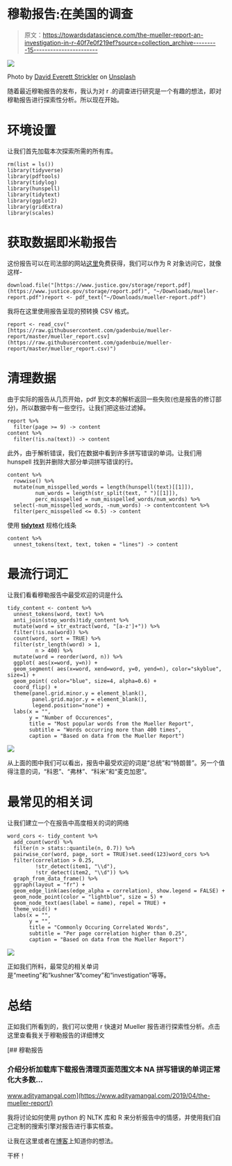 # 穆勒报告:在美国的调查

> 原文：<https://towardsdatascience.com/the-mueller-report-an-investigation-in-r-40f7e0f219ef?source=collection_archive---------15----------------------->

![](img/d91e34dfff89cacbd82fe20d115ba304.png)

Photo by [David Everett Strickler](https://unsplash.com/@mktgmantra?utm_source=medium&utm_medium=referral) on [Unsplash](https://unsplash.com?utm_source=medium&utm_medium=referral)

随着最近穆勒报告的发布，我认为对 r .的调查进行研究是一个有趣的想法，即对穆勒报告进行探索性分析。所以现在开始。

# **环境设置**

让我们首先加载本次探索所需的所有库。

```
rm(list = ls())
library(tidyverse)
library(pdftools)
library(tidylog)
library(hunspell)
library(tidytext)
library(ggplot2)
library(gridExtra)
library(scales)
```

# **获取数据即米勒报告**

这份报告可以在司法部的网站[这里](https://www.justice.gov/storage/report.pdf)免费获得，我们可以作为 R 对象访问它，就像这样-

```
download.file("[https://www.justice.gov/storage/report.pdf](https://www.justice.gov/storage/report.pdf)", "~/Downloads/mueller-report.pdf")report <- pdf_text("~/Downloads/mueller-report.pdf")
```

我将在这里使用报告呈现的预转换 CSV 格式。

```
report <- read_csv("[https://raw.githubusercontent.com/gadenbuie/mueller-report/master/mueller_report.csv](https://raw.githubusercontent.com/gadenbuie/mueller-report/master/mueller_report.csv)")
```

# **清理数据**

由于实际的报告从几页开始，pdf 到文本的解析返回一些失败(也是报告的修订部分)，所以数据中有一些空行。让我们把这些过滤掉。

```
report %>% 
  filter(page >= 9) -> content
content %>% 
  filter(!is.na(text)) -> content
```

此外，由于解析错误，我们在数据中看到许多拼写错误的单词。让我们用 hunspell 找到并删除大部分单词拼写错误的行。

```
content %>% 
  rowwise() %>% 
  mutate(num_misspelled_words = length(hunspell(text)[[1]]),
         num_words = length(str_split(text, " ")[[1]]),
         perc_misspelled = num_misspelled_words/num_words) %>% 
  select(-num_misspelled_words, -num_words) -> contentcontent %>% 
  filter(perc_misspelled <= 0.5) -> content
```

使用 [**tidytext**](https://www.tidytextmining.com/) 规格化线条

```
content %>% 
  unnest_tokens(text, text, token = "lines") -> content
```

# **最流行词汇**

让我们看看穆勒报告中最受欢迎的词是什么

```
tidy_content <- content %>%
  unnest_tokens(word, text) %>%
  anti_join(stop_words)tidy_content %>% 
  mutate(word = str_extract(word, "[a-z']+")) %>%
  filter(!is.na(word)) %>% 
  count(word, sort = TRUE) %>% 
  filter(str_length(word) > 1,
         n > 400) %>% 
  mutate(word = reorder(word, n)) %>%
  ggplot( aes(x=word, y=n)) +
  geom_segment( aes(x=word, xend=word, y=0, yend=n), color="skyblue", size=1) +
  geom_point( color="blue", size=4, alpha=0.6) +
  coord_flip() + 
  theme(panel.grid.minor.y = element_blank(),
        panel.grid.major.y = element_blank(),
        legend.position="none") +
  labs(x = "",
       y = "Number of Occurences",
       title = "Most popular words from the Mueller Report",
       subtitle = "Words occurring more than 400 times",
       caption = "Based on data from the Mueller Report")
```

![](img/7783ac0e89a1b7f134a9765118963b19.png)

从上面的图中我们可以看出，报告中最受欢迎的词是“总统”和“特朗普”。另一个值得注意的词，“科恩”、“弗林”、“科米”和“麦克加恩”。

# **最常见的相关词**

让我们建立一个在报告中高度相关的词的网络

```
word_cors <- tidy_content %>% 
  add_count(word) %>% 
  filter(n > stats::quantile(n, 0.7)) %>% 
  pairwise_cor(word, page, sort = TRUE)set.seed(123)word_cors %>%
  filter(correlation > 0.25,
         !str_detect(item1, "\\d"),
         !str_detect(item2, "\\d")) %>% 
  graph_from_data_frame() %>%
  ggraph(layout = "fr") +
  geom_edge_link(aes(edge_alpha = correlation), show.legend = FALSE) +
  geom_node_point(color = "lightblue", size = 5) +
  geom_node_text(aes(label = name), repel = TRUE) +
  theme_void() + 
  labs(x = "",
       y = "",
       title = "Commonly Occuring Correlated Words",
       subtitle = "Per page correlation higher than 0.25",
       caption = "Based on data from the Mueller Report")
```

![](img/21d9f9c34721cbfca058503fc568608c.png)

正如我们所料，最常见的相关单词是“meeting”和“kushner”&“comey”和“investigation”等等。

# **总结**

正如我们所看到的，我们可以使用 r 快速对 Mueller 报告进行探索性分析。点击这里查看我关于穆勒报告的详细博文

[](https://www.adityamangal.com/2019/04/the-mueller-report/) [## 穆勒报告

### 介绍分析加载库下载报告清理页面范围文本 NA 拼写错误的单词正常化大多数…

www.adityamangal.com](https://www.adityamangal.com/2019/04/the-mueller-report/) 

我将讨论如何使用 python 的 NLTK 库和 R 来分析报告中的情感，并使用我们自己定制的搜索引擎对报告进行事实核查。

让我在这里或者在[博客](https://www.adityamangal.com/2019/04/the-mueller-report/)上知道你的想法。

干杯！